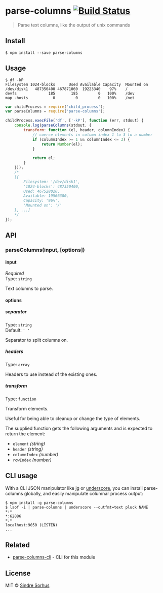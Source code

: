 # parse-columns [![Build Status](https://travis-ci.org/sindresorhus/parse-columns.svg?branch=master)](https://travis-ci.org/sindresorhus/parse-columns)

> Parse text columns, like the output of unix commands


## Install

```
$ npm install --save parse-columns
```


## Usage

```
$ df -kP
Filesystem 1024-blocks      Used Available Capacity  Mounted on
/dev/disk1   487350400 467871060  19223340    97%    /
devfs              185       185         0   100%    /dev
map -hosts           0         0         0   100%    /net
```

```js
var childProcess = require('child_process');
var parseColumns = require('parse-columns');

childProcess.execFile('df', ['-kP'], function (err, stdout) {
	console.log(parseColumns(stdout, {
		transform: function (el, header, columnIndex) {
			// coerce elements in column index 1 to 3 to a number
			if (columnIndex >= 1 && columnIndex <= 3) {
				return Number(el);
			}

			return el;
		}
	}));
	/*
	[{
		Filesystem: '/dev/disk1',
		'1024-blocks': 487350400,
		Used: 467528020,
		Available: 19566380,
		Capacity: '96%',
		'Mounted on': '/'
	}, ...]
	*/
});
```


## API

### parseColumns(input, [options])

#### input

*Required*  
Type: `string`

Text columns to parse.

#### options

##### separator

Type: `string`  
Default: `' '`

Separator to split columns on.

##### headers

Type: `array`

Headers to use instead of the existing ones.

##### transform

Type: `function`

Transform elements.

Useful for being able to cleanup or change the type of elements.

The supplied function gets the following arguments and is expected to return the element:

- `element` *(string)*
- `header` *(string)*
- `columnIndex` *(number)*
- `rowIndex` *(number)*

## CLI usage

With a CLI JSON manipulator like [jq](https://github.com/stedolan/jq) or
[underscore](https://github.com/ddopson/underscore-cli), you can install parse-columns
globally, and easily manipulate columnar process output:

```
$ npm install -g parse-columns
$ lsof -i | parse-columns | underscore --outfmt=text pluck NAME
*:*
*:62886
*:*
localhost:9050 (LISTEN)
...
```

## Related

- [parse-columns-cli](https://github.com/sindresorhus/parse-columns-cli) - CLI for this module


## License

MIT © [Sindre Sorhus](http://sindresorhus.com)
